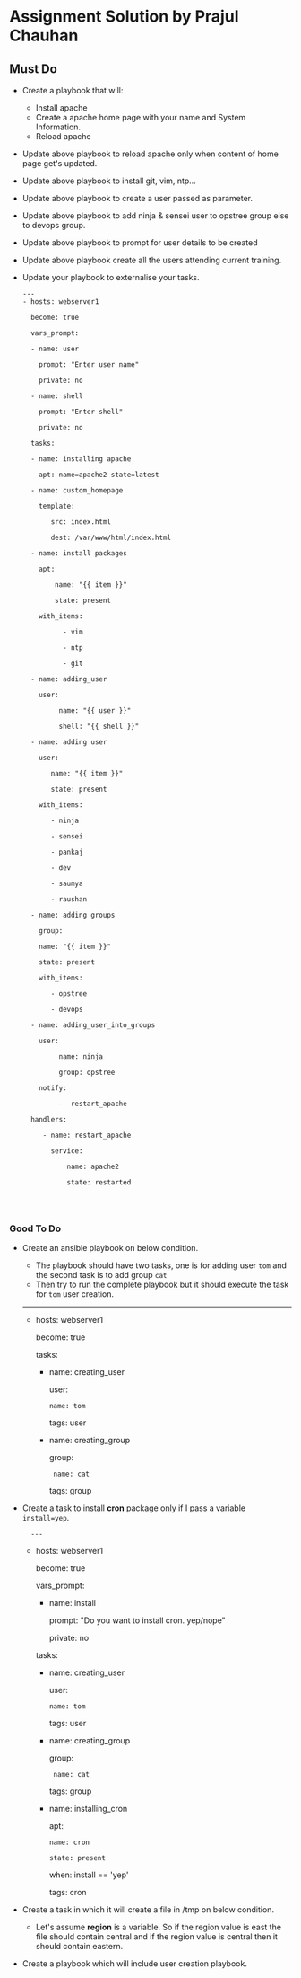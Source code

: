 # Assignment Solution by Prajul Chauhan

## Must Do
- Create a playbook that will:
  - Install apache
  - Create a apache home page with your name and System Information.
  - Reload apache
- Update above playbook to reload apache only when content of home page get's updated.
- Update above playbook to install git, vim, ntp...  
- Update above playbook to create a user passed as parameter.
- Update above playbook to add ninja & sensei user to opstree group else to devops group.
- Update above playbook to prompt for user details to be created
- Update above playbook create all the users attending current training.
- Update your playbook to externalise your tasks.






	```
	---
	- hosts: webserver1

	  become: true

	  vars_prompt:
  
	  - name: user

	    prompt: "Enter user name"

	    private: no
  
	  - name: shell

	    prompt: "Enter shell"

	    private: no
    
	  tasks:

	  - name: installing apache

	    apt: name=apache2 state=latest

	  - name: custom_homepage

	    template:

	       src: index.html

	       dest: /var/www/html/index.html

	  - name: install packages

	    apt:

	        name: "{{ item }}"

	        state: present

	    with_items:

	          - vim

	          - ntp

	          - git

	  - name: adding_user

	    user:

	         name: "{{ user }}"

	         shell: "{{ shell }}"

	  - name: adding user

	    user:

	       name: "{{ item }}"

	       state: present

	    with_items:

	       - ninja

	       - sensei

	       - pankaj

	       - dev

	       - saumya

	       - raushan

	  - name: adding groups

	    group:

        name: "{{ item }}"

        state: present

	    with_items:

	       - opstree

	       - devops

	  - name: adding_user_into_groups

	    user:

	         name: ninja

	         group: opstree

	    notify:

	         -  restart_apache

	  handlers:

	     - name: restart_apache

	       service:

	           name: apache2

	           state: restarted




### Good To Do
- Create an ansible playbook on below condition.
    - The playbook should have two tasks, one is for adding user `tom` and the second task is to add group `cat`
    - Then try to run the complete playbook but it should execute the task for `tom` user creation.




	---

	- hosts: webserver1

	  become: true

	  tasks:

	    - name: creating_user

	      user:

	          name: tom

	      tags: user


	    - name: creating_group

	      group:

	           name: cat

	      tags: group





- Create a task to install **cron** package only if I pass a variable `install=yep`.




		---

	- hosts: webserver1

	  become: true

	  vars_prompt:


	    - name: install

	      prompt: "Do you want to install cron. yep/nope"

	      private: no


	  tasks:


	    - name: creating_user

	      user:

	          name: tom

	      tags: user


	    - name: creating_group

	      group:

	           name: cat

	      tags: group


	    - name: installing_cron

	      apt:

	          name: cron

	          state: present

	      when: install == 'yep'

	      tags: cron
      


- Create a task in which it will create a file in /tmp on below condition.
    - Let's assume **region** is a variable. So if the region value is east the file should contain central and if the region value is central then it should contain eastern.
- Create a playbook which will include user creation playbook.
